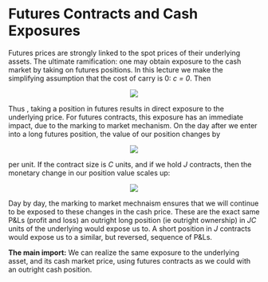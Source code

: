 # Futures Contracts and Cash Exposures
Futures prices are strongly linked to the spot prices of their underlying assets. The ultimate ramification: one may obtain exposure to the cash market by taking on futures positions. In this lecture we make the simplifying assumption that the cost of carry is 0: _c = 0_. Then 

<p align="center">
<img src="https://render.githubusercontent.com/render/math?math=K_T(t) = S(t)">
</p>

Thus , taking a position in futures results in direct exposure to the underlying price. For futures contracts, this exposure has an immediate impact, due to the marking to market mechanism. On the day after we enter into a long futures position, the value of our position changes by 

<p align="center">
<img src="https://render.githubusercontent.com/render/math?math=K_T(t_2) - K_T(t_1) = S(t_2) - S(t_1)">
</p>

per unit. If the contract size is _C_ units,  and if we hold _J_ contracts, then the monetary change in our position value scales up:

<p align="center">
<img src="https://render.githubusercontent.com/render/math?math=JC(K_T(t_2) - K_T(t_1)) = JC(S(t_2) - S(t_1))">
</p>
 
Day by day, the marking to market mechnaism ensures that we will continue to be exposed to these changes in the cash price. These are the exact same P&Ls (profit and loss) an outright long position (ie outright ownership) in _JC_ units of the underlying would expose us to. A short position in _J_ contracts would expose us to a similar, but reversed, sequence of P&Ls.

__The main import:__
We can realize the same exposure to the underlying asset, and its cash market price, using futures contracts as we could with an outright cash position.

